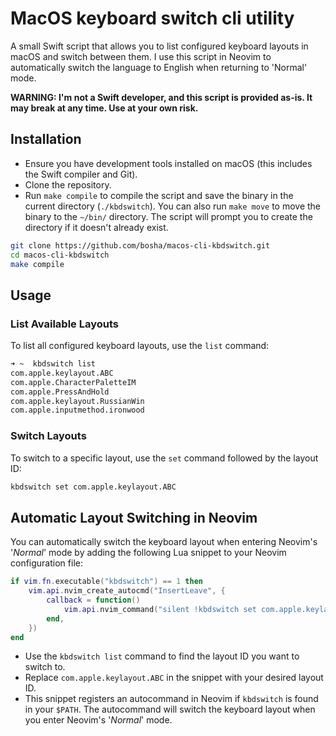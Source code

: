 # MacOS keyboard switch cli utility

A small Swift script that allows you to list configured keyboard layouts in macOS and switch between them. I use this script in Neovim to automatically switch the language to English when returning to 'Normal' mode.

**WARNING: I'm not a Swift developer, and this script is provided as-is. It may break at any time. Use at your own risk.**

## Installation

- Ensure you have development tools installed on macOS (this includes the Swift compiler and Git).
- Clone the repository.
- Run `make compile` to compile the script and save the binary in the current directory (`./kbdswitch`). You can also run `make move` to move the binary to the `~/bin/` directory. The script will prompt you to create the directory if it doesn't already exist.

```bash
git clone https://github.com/bosha/macos-cli-kbdswitch.git
cd macos-cli-kbdswitch
make compile
```

## Usage

### List Available Layouts

To list all configured keyboard layouts, use the `list` command:

```bash
➜ ~  kbdswitch list
com.apple.keylayout.ABC
com.apple.CharacterPaletteIM
com.apple.PressAndHold
com.apple.keylayout.RussianWin
com.apple.inputmethod.ironwood
```

### Switch Layouts

To switch to a specific layout, use the `set` command followed by the layout ID:

```bash
kbdswitch set com.apple.keylayout.ABC
```

## Automatic Layout Switching in Neovim

You can automatically switch the keyboard layout when entering Neovim's '_Normal_' mode by adding the following Lua snippet to your Neovim configuration file:

```lua
if vim.fn.executable("kbdswitch") == 1 then
	vim.api.nvim_create_autocmd("InsertLeave", {
		callback = function()
			vim.api.nvim_command("silent !kbdswitch set com.apple.keylayout.ABC")
		end,
	})
end
```

- Use the `kbdswitch list` command to find the layout ID you want to switch to.
- Replace `com.apple.keylayout.ABC` in the snippet with your desired layout ID.
- This snippet registers an autocommand in Neovim if `kbdswitch` is found in your `$PATH`. The autocommand will switch the keyboard layout when you enter Neovim's '_Normal_' mode.
